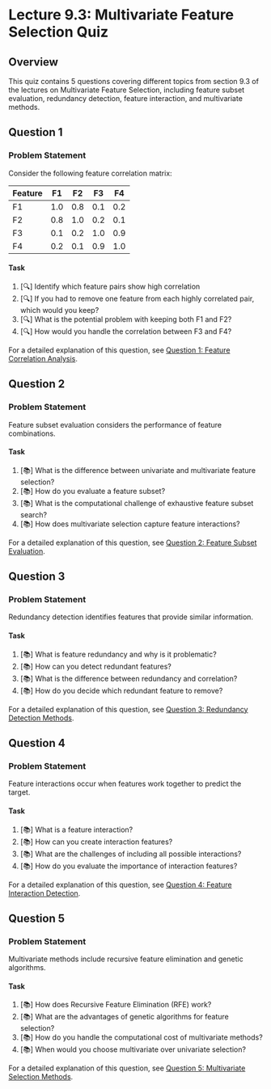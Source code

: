 # Lecture 9.3: Multivariate Feature Selection Quiz

## Overview
This quiz contains 5 questions covering different topics from section 9.3 of the lectures on Multivariate Feature Selection, including feature subset evaluation, redundancy detection, feature interaction, and multivariate methods.

## Question 1

### Problem Statement
Consider the following feature correlation matrix:

| Feature | F1   | F2   | F3   | F4   |
|---------|------|------|------|------|
| F1      | 1.0  | 0.8  | 0.1  | 0.2  |
| F2      | 0.8  | 1.0  | 0.2  | 0.1  |
| F3      | 0.1  | 0.2  | 1.0  | 0.9  |
| F4      | 0.2  | 0.1  | 0.9  | 1.0  |

#### Task
1. [🔍] Identify which feature pairs show high correlation
2. [🔍] If you had to remove one feature from each highly correlated pair, which would you keep?
3. [🔍] What is the potential problem with keeping both F1 and F2?
4. [🔍] How would you handle the correlation between F3 and F4?

For a detailed explanation of this question, see [Question 1: Feature Correlation Analysis](L9_3_1_explanation.md).

## Question 2

### Problem Statement
Feature subset evaluation considers the performance of feature combinations.

#### Task
1. [📚] What is the difference between univariate and multivariate feature selection?
2. [📚] How do you evaluate a feature subset?
3. [📚] What is the computational challenge of exhaustive feature subset search?
4. [📚] How does multivariate selection capture feature interactions?

For a detailed explanation of this question, see [Question 2: Feature Subset Evaluation](L9_3_2_explanation.md).

## Question 3

### Problem Statement
Redundancy detection identifies features that provide similar information.

#### Task
1. [📚] What is feature redundancy and why is it problematic?
2. [📚] How can you detect redundant features?
3. [📚] What is the difference between redundancy and correlation?
4. [📚] How do you decide which redundant feature to remove?

For a detailed explanation of this question, see [Question 3: Redundancy Detection Methods](L9_3_3_explanation.md).

## Question 4

### Problem Statement
Feature interactions occur when features work together to predict the target.

#### Task
1. [📚] What is a feature interaction?
2. [📚] How can you create interaction features?
3. [📚] What are the challenges of including all possible interactions?
4. [📚] How do you evaluate the importance of interaction features?

For a detailed explanation of this question, see [Question 4: Feature Interaction Detection](L9_3_4_explanation.md).

## Question 5

### Problem Statement
Multivariate methods include recursive feature elimination and genetic algorithms.

#### Task
1. [📚] How does Recursive Feature Elimination (RFE) work?
2. [📚] What are the advantages of genetic algorithms for feature selection?
3. [📚] How do you handle the computational cost of multivariate methods?
4. [📚] When would you choose multivariate over univariate selection?

For a detailed explanation of this question, see [Question 5: Multivariate Selection Methods](L9_3_5_explanation.md).
